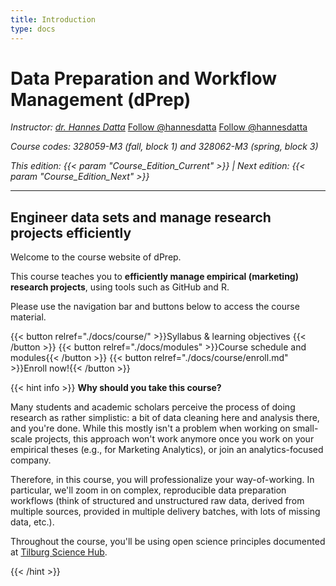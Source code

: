 ```yaml
---
title: Introduction
type: docs
---
```


# Data Preparation and Workflow Management (dPrep)


_Instructor: [dr. Hannes Datta](https://hannesdatta.com)_ <a class="github-button" href="https://github.com/hannesdatta" aria-label="Follow @hannesdatta on GitHub">Follow @hannesdatta</a> <a href="https://twitter.com/hannesdatta?ref_src=twsrc%5Etfw" class="twitter-follow-button" data-show-count="false">Follow @hannesdatta</a><script async src="https://platform.twitter.com/widgets.js" charset="utf-8"></script>

_Course codes: 328059-M3 (fall, block 1) and 328062-M3 (spring, block 3)_

_This edition: {{< param "Course_Edition_Current" >}} | Next edition: {{< param "Course_Edition_Next" >}}_

-------

## Engineer data sets and manage research projects efficiently

Welcome to the course website of dPrep.

This course teaches you to __efficiently manage empirical (marketing) research projects__, using tools such as GitHub and R.

Please use the navigation bar and buttons below to access the course material.

{{< button relref="./docs/course/" >}}Syllabus & learning objectives {{< /button >}}
{{< button relref="./docs/modules" >}}Course schedule and modules{{< /button >}}
{{< button relref="./docs/course/enroll.md" >}}Enroll now!{{< /button >}}


{{< hint info >}}
__Why should you take this course?__

Many students and academic scholars perceive the process of doing research as rather simplistic: a bit of data cleaning here and analysis there, and you're done. While this mostly isn't a problem when working on small-scale projects, this approach won't work anymore once you work on your empirical theses (e.g., for Marketing Analytics), or join an analytics-focused company.

Therefore, in this course, you will professionalize your way-of-working. In particular, we'll zoom in on complex, reproducible data preparation workflows (think of structured and unstructured raw data, derived from multiple sources, provided in multiple delivery batches, with lots of missing data, etc.).

Throughout the course, you'll be using open science principles documented at [Tilburg Science Hub](https://tilburgsciencehub.com).

{{< /hint >}}
